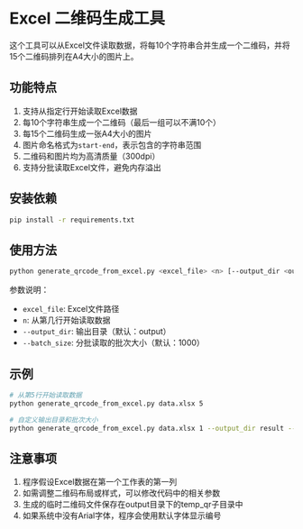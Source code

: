 # Excel 二维码生成工具

这个工具可以从Excel文件读取数据，将每10个字符串合并生成一个二维码，并将15个二维码排列在A4大小的图片上。

## 功能特点

1. 支持从指定行开始读取Excel数据
2. 每10个字符串生成一个二维码（最后一组可以不满10个）
3. 每15个二维码生成一张A4大小的图片
4. 图片命名格式为`start-end`，表示包含的字符串范围
5. 二维码和图片均为高清质量（300dpi）
6. 支持分批读取Excel文件，避免内存溢出

## 安装依赖

```bash
pip install -r requirements.txt
```

## 使用方法

```bash
python generate_qrcode_from_excel.py <excel_file> <n> [--output_dir <output_directory>] [--batch_size <batch_size>]
```

参数说明：
- `excel_file`: Excel文件路径
- `n`: 从第几行开始读取数据
- `--output_dir`: 输出目录（默认：output）
- `--batch_size`: 分批读取的批次大小（默认：1000）

## 示例

```bash
# 从第5行开始读取数据
python generate_qrcode_from_excel.py data.xlsx 5

# 自定义输出目录和批次大小
python generate_qrcode_from_excel.py data.xlsx 1 --output_dir result --batch_size 500
```

## 注意事项

1. 程序假设Excel数据在第一个工作表的第一列
2. 如需调整二维码布局或样式，可以修改代码中的相关参数
3. 生成的临时二维码文件保存在output目录下的temp_qr子目录中
4. 如果系统中没有Arial字体，程序会使用默认字体显示编号